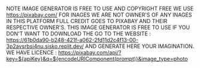NOTE 
IMAGE GENERATOR IS FREE TO USE AND COPYRIGHT FREE WE USE https://pixabay.com/ FOR INAGES WE ARE NOT OWNER'S OF ANY INAGES IN THIS PLATFORM FULL CREDIT GOES TO PIXABAY AND THEIR RESPECTIVE OWNER'S.
THIS IMAGE GENERATOR IS FREE TO USE IF YOU DON'T WANT TO DOWNLOAD THE GO TO THE WEBSITE : https://61b0da90-b248-421f-a062-2fd11d2c4f13-00-3p2avsrbsi4nu.sisko.replit.dev/ AND GENERATE HERE YOUR IMAGINATION.
WE HAVE LICENCE : https://pixabay.com/api/?key=${apiKey}&q=${encodeURIComponent(prompt)}&image_type=photo

